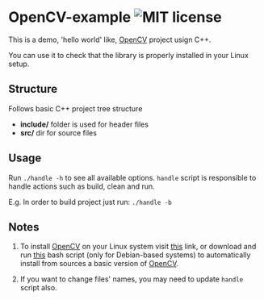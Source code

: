 # OpenCV-example ![MIT license](https://img.shields.io/github/license/CSpyridakis/OpenCV-example.svg?style=plastic) 
This is a demo, 'hello world' like, [OpenCV](https://opencv.org/) project usign C++. 

You can use it to check that the library is properly installed in your Linux setup.

## Structure
Follows basic C++ project tree structure
* <b>include/</b> folder is used for header files
* <b>src/</b> dir for source files

## Usage
Run `./handle -h` to see all available options. `handle` script is responsible to handle  actions such as build, clean and run.

E.g. In order to build project just run: `./handle -b`

## Notes
1. To install [OpenCV](https://opencv.org/) on your Linux system visit [this](https://docs.opencv.org/master/df/d65/tutorial_table_of_content_introduction.html) link, or download and run [this](https://raw.githubusercontent.com/CSpyridakis/SCTT/master/shellScripts/Debian/install-opencv-debian-x86.sh) bash script (only for Debian-based systems) to automatically install from sources a basic version of [OpenCV](https://opencv.org/).

2. If you want to change files' names, you may need to update `handle` script also.

